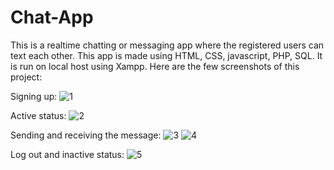 # Chat-App
This is a realtime chatting or messaging app where the registered users can text each other.
This app is made using HTML, CSS, javascript, PHP, SQL. It is run on local host using Xampp.
Here are the few screenshots of this project:

Signing up:
![1](https://github.com/rajsekhar093/Chat-App/assets/103754629/c6fe5dcd-7148-47d9-b775-31196feecb5b)

Active status:
![2](https://github.com/rajsekhar093/Chat-App/assets/103754629/e34ab343-695c-41cd-a246-8bd54cdb500b)

Sending and receiving the message:
![3](https://github.com/rajsekhar093/Chat-App/assets/103754629/47cc6911-7d6a-4c2b-8a71-4d4bfa4a2b43)
![4](https://github.com/rajsekhar093/Chat-App/assets/103754629/8377d4ce-fbb9-4ad2-aa68-54f4c0e376ba)

Log out and inactive status:
![5](https://github.com/rajsekhar093/Chat-App/assets/103754629/87cbbe0d-407a-42e1-992b-5ebbec801020)
